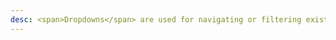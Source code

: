 ```yaml
---
desc: <span>Dropdowns</span> are used for navigating or filtering existing content. Each Dropdown consists of options or actions that can affect elements on the page.
---
```

